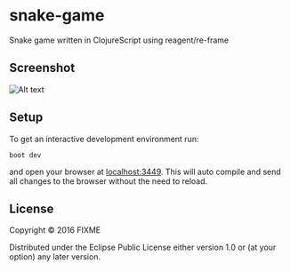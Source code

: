 # snake-game

Snake game written in ClojureScript using reagent/re-frame

## Screenshot

![Alt text](http://s24.postimg.org/kzu217u6t/Screen_Shot_2016_01_05_at_01_41_56.png)


## Setup

To get an interactive development environment run:

    boot dev

and open your browser at [localhost:3449](http://localhost:3449/).
This will auto compile and send all changes to the browser without the
need to reload. 

## License

Copyright © 2016 FIXME

Distributed under the Eclipse Public License either version 1.0 or (at your option) any later version.

